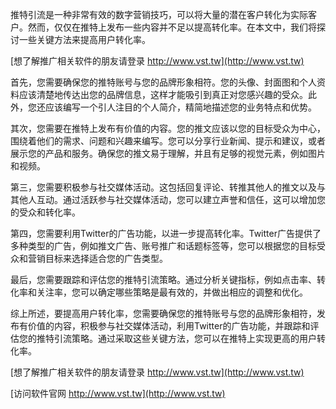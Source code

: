 推特引流是一种非常有效的数字营销技巧，可以将大量的潜在客户转化为实际客户。然而，仅仅在推特上发布一些内容并不足以提高转化率。在本文中，我们将探讨一些关键方法来提高用户转化率。

[想了解推广相关软件的朋友请登录 http://www.vst.tw](http://www.vst.tw)

首先，您需要确保您的推特账号与您的品牌形象相符。您的头像、封面图和个人资料应该清楚地传达出您的品牌信息，这样才能吸引到真正对您感兴趣的受众。此外，您还应该编写一个引人注目的个人简介，精简地描述您的业务特点和优势。

其次，您需要在推特上发布有价值的内容。您的推文应该以您的目标受众为中心，围绕着他们的需求、问题和兴趣来编写。您可以分享行业新闻、提示和建议，或者展示您的产品和服务。确保您的推文易于理解，并且有足够的视觉元素，例如图片和视频。

第三，您需要积极参与社交媒体活动。这包括回复评论、转推其他人的推文以及与其他人互动。通过活跃参与社交媒体活动，您可以建立声誉和信任，这可以增加您的受众和转化率。

第四，您需要利用Twitter的广告功能，以进一步提高转化率。Twitter广告提供了多种类型的广告，例如推文广告、账号推广和话题标签等，您可以根据您的目标受众和营销目标来选择适合您的广告类型。

最后，您需要跟踪和评估您的推特引流策略。通过分析关键指标，例如点击率、转化率和关注率，您可以确定哪些策略是最有效的，并做出相应的调整和优化。

综上所述，要提高用户转化率，您需要确保您的推特账号与您的品牌形象相符，发布有价值的内容，积极参与社交媒体活动，利用Twitter的广告功能，并跟踪和评估您的推特引流策略。通过采取这些关键方法，您可以在推特上实现更高的用户转化率。

[想了解推广相关软件的朋友请登录 http://www.vst.tw](http://www.vst.tw)


[访问软件官网 http://www.vst.tw](http://www.vst.tw)
